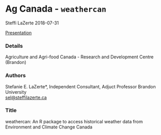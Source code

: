 Ag Canada - `weathercan`
================
Steffi LaZerte
2018-07-31

[Presentation](http://steffilazerte.github.io/Presentations/2018-07%20Ag%20Canada%20-%20weathercan/LaZerte_AGCAN_2018_weathercan.html)

### Details

Agriculture and Agri-food Canada - Research and Development Centre (Brandon)

### Authors

Stefanie E. LaZerte\*, Independent Consultant, Adjuct Professor Brandon University  
<sel@steffilazerte.ca>

### Title

weathercan: An R package to access historical weather data from Environment and Climate Change Canada